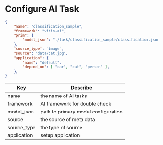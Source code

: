 # Configure AI Task

```json
{
    "name": "classification_sample",
    "framework": "vitis-ai",
    "prim": {
        "model_json": "./task/classification_sample/classification.json"
    },
    "source_type": "Image",
    "source": "data/cat.jpg",
    "application": {
        "name": "default",
        "depend_on": [ "car", "cat", "person" ],
    },
}
```
|   Key         |   Describe    |
|   ---         |   ---         |
|   name        |   the name of AI tasks
|   framework   |   AI framework for double check  
|   model_json  |   path to primary model configuration
|   source      |   the source of meta data
|   source_type |   the type of source
|   application |   setup application
